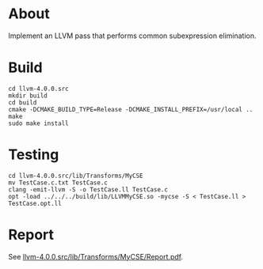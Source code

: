 # About

Implement an LLVM pass that performs common subexpression elimination.

# Build

```
cd llvm-4.0.0.src
mkdir build
cd build
cmake -DCMAKE_BUILD_TYPE=Release -DCMAKE_INSTALL_PREFIX=/usr/local ..
make
sudo make install
```

# Testing

```
cd llvm-4.0.0.src/lib/Transforms/MyCSE
mv TestCase.c.txt TestCase.c
clang -emit-llvm -S -o TestCase.ll TestCase.c
opt -load ../../../build/lib/LLVMMyCSE.so -mycse -S < TestCase.ll > TestCase.opt.ll
```

# Report

See [llvm-4.0.0.src/lib/Transforms/MyCSE/Report.pdf](llvm-4.0.0.src/lib/Transforms/MyCSE/Report.pdf).

